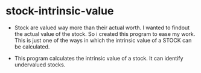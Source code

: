 # stock-intrinsic-value
* Stock are valued way more than their actual worth. I wanted to findout the actual value of the stock. So i created this program to ease my work. This is just one of the ways in which the intrinsic value of a STOCK can be calculated.

* This program calculates the intrinsic value of a stock. It can identify undervalued stocks. 
